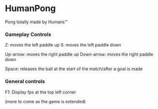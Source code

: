 # HumanPong
Pong totally made by Humans™

### Gameplay Controls
Z: moves the left paddle up
S: moves the left paddle down

Up-arrow: moves the right paddle up
Down-arrow: moves the right paddle down

Space: releases the ball at the start of the match/after a goal is made

### General controls
F1: Display fps at the top left corner

(more to come as the game is extended)
